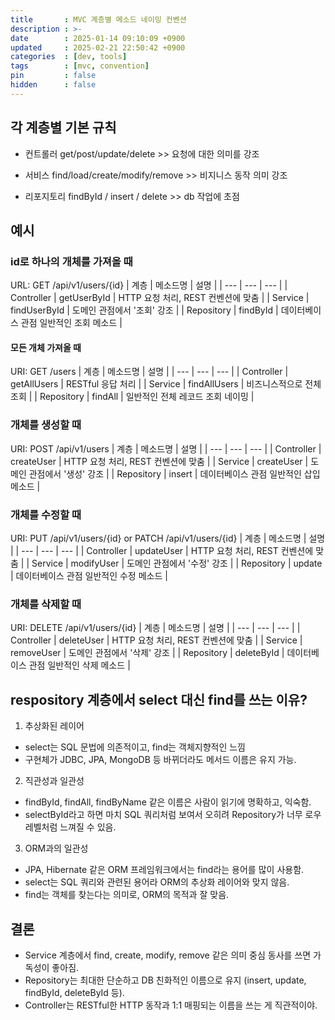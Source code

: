 ```yaml
---
title       : MVC 계층별 메소드 네이밍 컨벤션
description : >-
date        : 2025-01-14 09:10:09 +0900
updated     : 2025-02-21 22:50:42 +0900
categories  : [dev, tools]
tags        : [mvc, convention]
pin         : false
hidden      : false
---
```



## 각 계층별 기본 규칙
- 컨트롤러
get/post/update/delete  >>  요청에 대한 의미를 강조

- 서비스
find/load/create/modify/remove  >> 비지니스 동작 의미 강조

- 리포지토리
findById / insert / delete  >> db 작업에 초점

## 예시
### id로 하나의 개체를 가져올 때 
URL: GET /api/v1/users/{id}
| 계층 | 메소드명 | 설명 |
| --- | --- | --- |
| Controller | getUserById | HTTP 요청 처리, REST 컨벤션에 맞춤 |
| Service | findUserById | 도메인 관점에서 '조회' 강조 |
| Repository | findById | 데이터베이스 관점 일반적인 조회 메소드 |

#### 모든 개체 가져올 때
URI: GET /users
| 계층 | 메소드명 | 설명 |
| --- | --- | --- |
| Controller | getAllUsers | RESTful 응답 처리 |
| Service | findAllUsers | 비즈니스적으로 전체 조회 |
| Repository | findAll | 일반적인 전체 레코드 조회 네이밍 |

###  개체를 생성할 때
URI: POST /api/v1/users
| 계층 | 메소드명 | 설명 |
| --- | --- | --- |
| Controller | createUser | HTTP 요청 처리, REST 컨벤션에 맞춤 |
| Service | createUser | 도메인 관점에서 '생성' 강조 |
| Repository | insert | 데이터베이스 관점 일반적인 삽입 메소드 |

### 개체를 수정할 때
URI: PUT /api/v1/users/{id} or PATCH /api/v1/users/{id}
| 계층 | 메소드명 | 설명 |
| --- | --- | --- |
| Controller | updateUser | HTTP 요청 처리, REST 컨벤션에 맞춤 |
| Service | modifyUser | 도메인 관점에서 '수정' 강조 |
| Repository | update | 데이터베이스 관점 일반적인 수정 메소드 |

### 개체를 삭제할 때
URI: DELETE /api/v1/users/{id}
| 계층 | 메소드명 | 설명 |
| --- | --- | --- |
| Controller | deleteUser | HTTP 요청 처리, REST 컨벤션에 맞춤 |
| Service | removeUser | 도메인 관점에서 '삭제' 강조 |
| Repository | deleteById | 데이터베이스 관점 일반적인 삭제 메소드 |


## respository 계층에서 select 대신 find를 쓰는 이유?
1. 추상화된 레이어
- select는 SQL 문법에 의존적이고, find는 객체지향적인 느낌
- 구현체가 JDBC, JPA, MongoDB 등 바뀌더라도 메서드 이름은 유지 가능.

2. 직관성과 일관성
- findById, findAll, findByName 같은 이름은 사람이 읽기에 명확하고, 익숙함.
- selectById라고 하면 마치 SQL 쿼리처럼 보여서 오히려 Repository가 너무 로우레벨처럼 느껴질 수 있음.

3. ORM과의 일관성
- JPA, Hibernate 같은 ORM 프레임워크에서는 find라는 용어를 많이 사용함.
- select는 SQL 쿼리와 관련된 용어라 ORM의 추상화 레이어와 맞지 않음.
- find는 객체를 찾는다는 의미로, ORM의 목적과 잘 맞음.


## 결론
- Service 계층에서 find, create, modify, remove 같은 의미 중심 동사를 쓰면 가독성이 좋아짐.
- Repository는 최대한 단순하고 DB 친화적인 이름으로 유지 (insert, update, findById, deleteById 등).  
- Controller는 RESTful한 HTTP 동작과 1:1 매핑되는 이름을 쓰는 게 직관적이야.



